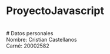 # ProyectoJavascript
<br />
# Datos personales<br />
Nombre: Cristian Castellanos<br />
Carné: 20002582<br />
<br />